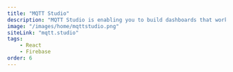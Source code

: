 ```yaml
---
title: "MQTT Studio"
description: "MQTT Studio is enabling you to build dashboards that works with MQTT protocol. If you don't have time to custom code your panel for your projects, MQTT Studio got you covered."
image: "/images/home/mqttstudio.png"
siteLink: "mqtt.studio"
tags:
    - React
    - Firebase
order: 6
---
```

